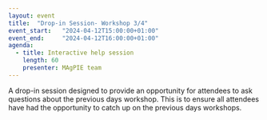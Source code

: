 ```yaml
---
layout: event
title:  "Drop-in Session- Workshop 3/4"
event_start:   "2024-04-12T15:00:00+01:00"
event_end:     "2024-04-12T16:00:00+01:00"
agenda:
  - title: Interactive help session
    length: 60
    presenter: MAgPIE team
---
```

A drop-in session designed to provide an opportunity for attendees to ask questions about the previous days workshop. This is to ensure all attendees have had the opportunity to catch up on the previous days workshops.